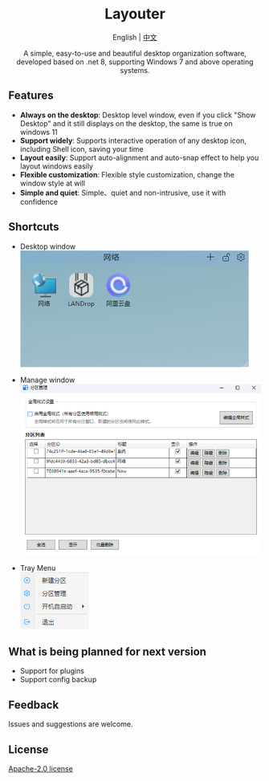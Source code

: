 ﻿<div align="center">

<h1>Layouter</h1>
<p align="center">English | <a href="./readme_cn.md">中文</a> </p>

<p>A simple, easy-to-use and beautiful desktop organization software, developed based on .net 8, supporting Windows 7 and above operating systems.</p>

</div>

## Features

- **Always on the desktop**: Desktop level window, even if you click "Show Desktop" and it still displays on the desktop, the same is true on windows 11
- **Support widely**: Supports interactive operation of any desktop icon, including Shell icon, saving your time
- **Layout easily**: Support auto-alignment and auto-snap effect to help you layout windows easily
- **Flexible customization**: Flexible style customization, change the window style at will
- **Simple and quiet**: Simple、quiet and non-intrusive, use it with confidence

## Shortcuts

- Desktop window
![screenshot](./images/01.png)

- Manage window
![screenshot](./images/02.png)

- Tray Menu  
![screenshot](./images/03.png)

## What is being planned for next version

- Support for plugins
- Support config backup

## Feedback

Issues and suggestions are welcome.

## License

[Apache-2.0 license](LICENSE)